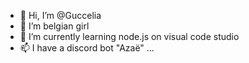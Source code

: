 - 👋 Hi, I’m @Guccelia
- 👀 I’m belgian girl
- 🌱 I’m currently learning node.js on visual code studio
- 📫 I have a discord bot "Azaë" ...

<!---
Guccelia/Guccelia is a ✨ special ✨ repository because its `README.md` (this file) appears on your GitHub profile.
You can click the Preview link to take a look at your changes.
--->
